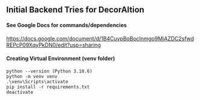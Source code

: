 ## Initial Backend Tries for DecorAItion

#### See Google Docs for commands/dependencies

https://docs.google.com/document/d/1B4CuvpBoBoclnmgo9MjAZDC2sfwdREPcP09XqyPkDN0/edit?usp=sharing

#### Creating Virtual Environment (venv folder)

```
python --version (Python 3.10.6)
python -m venv venv
.\venv\Scripts\activate
pip install -r requirements.txt
deactivate
```
